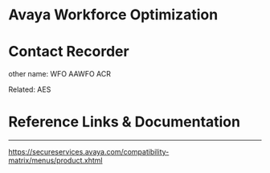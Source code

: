 # Avaya Workforce Optimization
# Contact Recorder



other name: 
WFO
AAWFO 
ACR


Related:
AES
























# Reference Links & Documentation

***************************************************************

https://secureservices.avaya.com/compatibility-matrix/menus/product.xhtml










